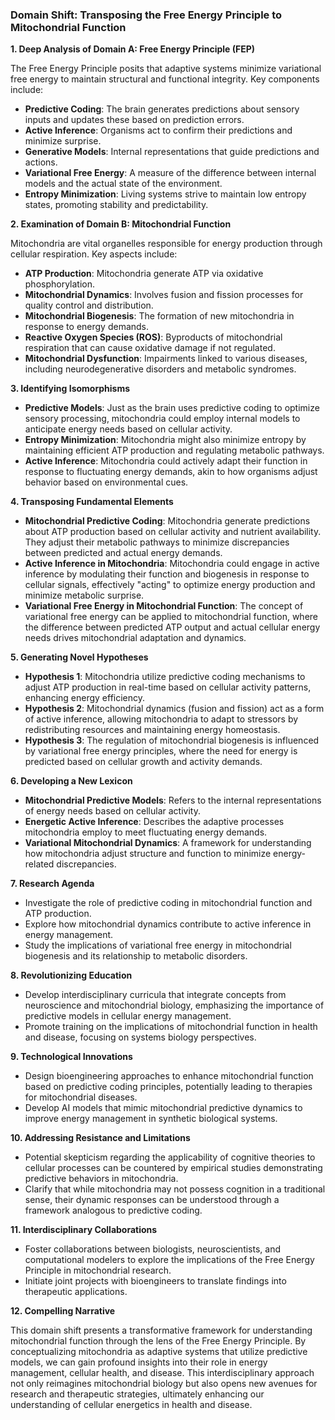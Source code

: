 ### Domain Shift: Transposing the Free Energy Principle to Mitochondrial Function

**1. Deep Analysis of Domain A: Free Energy Principle (FEP)**

The Free Energy Principle posits that adaptive systems minimize variational free energy to maintain structural and functional integrity. Key components include:

- **Predictive Coding**: The brain generates predictions about sensory inputs and updates these based on prediction errors.
- **Active Inference**: Organisms act to confirm their predictions and minimize surprise.
- **Generative Models**: Internal representations that guide predictions and actions.
- **Variational Free Energy**: A measure of the difference between internal models and the actual state of the environment.
- **Entropy Minimization**: Living systems strive to maintain low entropy states, promoting stability and predictability.

**2. Examination of Domain B: Mitochondrial Function**

Mitochondria are vital organelles responsible for energy production through cellular respiration. Key aspects include:

- **ATP Production**: Mitochondria generate ATP via oxidative phosphorylation.
- **Mitochondrial Dynamics**: Involves fusion and fission processes for quality control and distribution.
- **Mitochondrial Biogenesis**: The formation of new mitochondria in response to energy demands.
- **Reactive Oxygen Species (ROS)**: Byproducts of mitochondrial respiration that can cause oxidative damage if not regulated.
- **Mitochondrial Dysfunction**: Impairments linked to various diseases, including neurodegenerative disorders and metabolic syndromes.

**3. Identifying Isomorphisms**

- **Predictive Models**: Just as the brain uses predictive coding to optimize sensory processing, mitochondria could employ internal models to anticipate energy needs based on cellular activity.
- **Entropy Minimization**: Mitochondria might also minimize entropy by maintaining efficient ATP production and regulating metabolic pathways.
- **Active Inference**: Mitochondria could actively adapt their function in response to fluctuating energy demands, akin to how organisms adjust behavior based on environmental cues.

**4. Transposing Fundamental Elements**

- **Mitochondrial Predictive Coding**: Mitochondria generate predictions about ATP production based on cellular activity and nutrient availability. They adjust their metabolic pathways to minimize discrepancies between predicted and actual energy demands.
- **Active Inference in Mitochondria**: Mitochondria could engage in active inference by modulating their function and biogenesis in response to cellular signals, effectively "acting" to optimize energy production and minimize metabolic surprise.
- **Variational Free Energy in Mitochondrial Function**: The concept of variational free energy can be applied to mitochondrial function, where the difference between predicted ATP output and actual cellular energy needs drives mitochondrial adaptation and dynamics.

**5. Generating Novel Hypotheses**

- **Hypothesis 1**: Mitochondria utilize predictive coding mechanisms to adjust ATP production in real-time based on cellular activity patterns, enhancing energy efficiency.
- **Hypothesis 2**: Mitochondrial dynamics (fusion and fission) act as a form of active inference, allowing mitochondria to adapt to stressors by redistributing resources and maintaining energy homeostasis.
- **Hypothesis 3**: The regulation of mitochondrial biogenesis is influenced by variational free energy principles, where the need for energy is predicted based on cellular growth and activity demands.

**6. Developing a New Lexicon**

- **Mitochondrial Predictive Models**: Refers to the internal representations of energy needs based on cellular activity.
- **Energetic Active Inference**: Describes the adaptive processes mitochondria employ to meet fluctuating energy demands.
- **Variational Mitochondrial Dynamics**: A framework for understanding how mitochondria adjust structure and function to minimize energy-related discrepancies.

**7. Research Agenda**

- Investigate the role of predictive coding in mitochondrial function and ATP production.
- Explore how mitochondrial dynamics contribute to active inference in energy management.
- Study the implications of variational free energy in mitochondrial biogenesis and its relationship to metabolic disorders.

**8. Revolutionizing Education**

- Develop interdisciplinary curricula that integrate concepts from neuroscience and mitochondrial biology, emphasizing the importance of predictive models in cellular energy management.
- Promote training on the implications of mitochondrial function in health and disease, focusing on systems biology perspectives.

**9. Technological Innovations**

- Design bioengineering approaches to enhance mitochondrial function based on predictive coding principles, potentially leading to therapies for mitochondrial diseases.
- Develop AI models that mimic mitochondrial predictive dynamics to improve energy management in synthetic biological systems.

**10. Addressing Resistance and Limitations**

- Potential skepticism regarding the applicability of cognitive theories to cellular processes can be countered by empirical studies demonstrating predictive behaviors in mitochondria.
- Clarify that while mitochondria may not possess cognition in a traditional sense, their dynamic responses can be understood through a framework analogous to predictive coding.

**11. Interdisciplinary Collaborations**

- Foster collaborations between biologists, neuroscientists, and computational modelers to explore the implications of the Free Energy Principle in mitochondrial research.
- Initiate joint projects with bioengineers to translate findings into therapeutic applications.

**12. Compelling Narrative**

This domain shift presents a transformative framework for understanding mitochondrial function through the lens of the Free Energy Principle. By conceptualizing mitochondria as adaptive systems that utilize predictive models, we can gain profound insights into their role in energy management, cellular health, and disease. This interdisciplinary approach not only reimagines mitochondrial biology but also opens new avenues for research and therapeutic strategies, ultimately enhancing our understanding of cellular energetics in health and disease.
